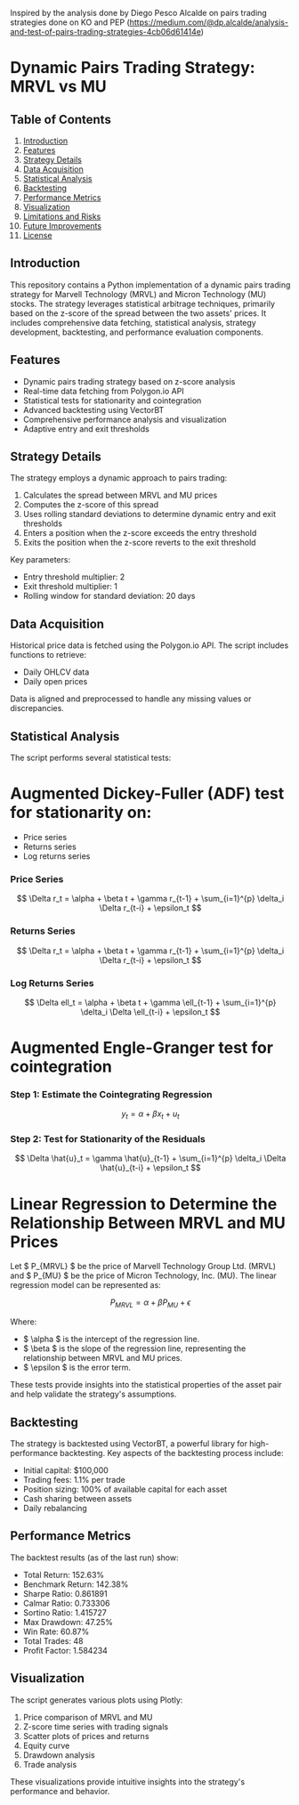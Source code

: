 Inspired by the analysis done by Diego Pesco Alcalde on pairs trading strategies done on KO and PEP (https://medium.com/@dp.alcalde/analysis-and-test-of-pairs-trading-strategies-4cb06d61414e)

# Dynamic Pairs Trading Strategy: MRVL vs MU

## Table of Contents
1. [Introduction](#introduction)
2. [Features](#features)
3. [Strategy Details](#strategy-details)
4. [Data Acquisition](#data-acquisition)
5. [Statistical Analysis](#statistical-analysis)
6. [Backtesting](#backtesting)
7. [Performance Metrics](#performance-metrics)
8. [Visualization](#visualization)
9. [Limitations and Risks](#limitations-and-risks)
10. [Future Improvements](#future-improvements)
11. [License](#license)

## Introduction

This repository contains a Python implementation of a dynamic pairs trading strategy for Marvell Technology (MRVL) and Micron Technology (MU) stocks. The strategy leverages statistical arbitrage techniques, primarily based on the z-score of the spread between the two assets' prices. It includes comprehensive data fetching, statistical analysis, strategy development, backtesting, and performance evaluation components.

## Features

- Dynamic pairs trading strategy based on z-score analysis
- Real-time data fetching from Polygon.io API
- Statistical tests for stationarity and cointegration
- Advanced backtesting using VectorBT
- Comprehensive performance analysis and visualization
- Adaptive entry and exit thresholds

## Strategy Details

The strategy employs a dynamic approach to pairs trading:

1. Calculates the spread between MRVL and MU prices
2. Computes the z-score of this spread
3. Uses rolling standard deviations to determine dynamic entry and exit thresholds
4. Enters a position when the z-score exceeds the entry threshold
5. Exits the position when the z-score reverts to the exit threshold

Key parameters:
- Entry threshold multiplier: 2
- Exit threshold multiplier: 1
- Rolling window for standard deviation: 20 days

## Data Acquisition

Historical price data is fetched using the Polygon.io API. The script includes functions to retrieve:
- Daily OHLCV data
- Daily open prices

Data is aligned and preprocessed to handle any missing values or discrepancies.

## Statistical Analysis

The script performs several statistical tests:

# Augmented Dickey-Fuller (ADF) test for stationarity on:
- Price series
- Returns series
- Log returns series

### Price Series
$$
\Delta r_t = \alpha + \beta t + \gamma r_{t-1} + \sum_{i=1}^{p} \delta_i \Delta r_{t-i} + \epsilon_t
$$

### Returns Series
$$
\Delta r_t = \alpha + \beta t + \gamma r_{t-1} + \sum_{i=1}^{p} \delta_i \Delta r_{t-i} + \epsilon_t
$$

### Log Returns Series
$$
\Delta ell_t = \alpha + \beta t + \gamma \ell_{t-1} + \sum_{i=1}^{p} \delta_i \Delta \ell_{t-i} + \epsilon_t
$$

# Augmented Engle-Granger test for cointegration

### Step 1: Estimate the Cointegrating Regression
$$
y_t = \alpha + \beta x_t + u_t
$$

### Step 2: Test for Stationarity of the Residuals

$$
\Delta \hat{u}_t = \gamma \hat{u}_{t-1} + \sum_{i=1}^{p} \delta_i \Delta \hat{u}_{t-i} + \epsilon_t
$$


# Linear Regression to Determine the Relationship Between MRVL and MU Prices

Let $ P_{MRVL} $ be the price of Marvell Technology Group Ltd. (MRVL) and $ P_{MU} $ be the price of Micron Technology, Inc. (MU). The linear regression model can be represented as:

$$
P_{MRVL} = \alpha + \beta P_{MU} + \epsilon
$$

Where:
- $ \alpha $ is the intercept of the regression line.
- $ \beta $ is the slope of the regression line, representing the relationship between MRVL and MU prices.
- $ \epsilon $ is the error term.



These tests provide insights into the statistical properties of the asset pair and help validate the strategy's assumptions.

## Backtesting

The strategy is backtested using VectorBT, a powerful library for high-performance backtesting. Key aspects of the backtesting process include:

- Initial capital: $100,000
- Trading fees: 1.1% per trade
- Position sizing: 100% of available capital for each asset
- Cash sharing between assets
- Daily rebalancing

## Performance Metrics

The backtest results (as of the last run) show:

- Total Return: 152.63%
- Benchmark Return: 142.38%
- Sharpe Ratio: 0.861891
- Calmar Ratio: 0.733306
- Sortino Ratio: 1.415727
- Max Drawdown: 47.25%
- Win Rate:  60.87%
- Total Trades: 48
- Profit Factor: 1.584234

## Visualization

The script generates various plots using Plotly:

1. Price comparison of MRVL and MU
2. Z-score time series with trading signals
3. Scatter plots of prices and returns
4. Equity curve
5. Drawdown analysis
6. Trade analysis

These visualizations provide intuitive insights into the strategy's performance and behavior.

